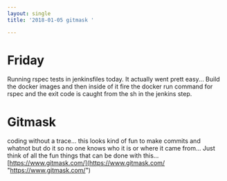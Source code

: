 ```yaml
---
layout: single
title: '2018-01-05 gitmask '

--- 
```


# Friday
Running rspec tests in jenkinsfiles today. It actually went prett easy...   Build the docker images and then inside of it fire the docker run command for rspec and the exit code is caught from the sh in the jenkins step.

# Gitmask
coding without a trace...   this looks kind of fun to make commits and whatnot but do it so no one knows who it is or where it came from... Just think of all the fun things that can be done with this...
[https://www.gitmask.com/](https://www.gitmask.com/ "https://www.gitmask.com/")
